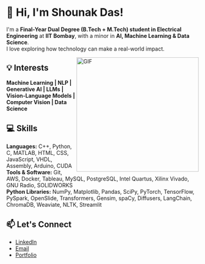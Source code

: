 # 👋 Hi, I'm Shounak Das!

I'm a **Final-Year Dual Degree (B.Tech + M.Tech) student in Electrical Engineering** at **IIT Bombay**, with a minor in **AI, Machine Learning & Data Science**.  
I love exploring how technology can make a real-world impact.  

<img align="right" height="300px" width="320px" alt="GIF" src="https://media.giphy.com/media/CVtNe84hhYF9u/giphy.gif" />


## 💡 Interests

**Machine Learning | NLP | Generative AI | LLMs | Vision-Language Models | Computer Vision | Data Science**  


## 💻 Skills

**Languages:** C++, Python, C, MATLAB, HTML, CSS, JavaScript, VHDL, Assembly, Arduino, CUDA  
**Tools & Software:** Git, AWS, Docker, Tableau, MySQL, PostgreSQL, Intel Quartus, Xilinx Vivado, GNU Radio, SOLIDWORKS  
**Python Libraries:** NumPy, Matplotlib, Pandas, SciPy, PyTorch, TensorFlow, PySpark, OpenSlide, Transformers, Gensim, spaCy, Diffusers, LangChain, ChromaDB, Weaviate, NLTK, Streamlit  


## 📫 Let's Connect

- [LinkedIn]([https://www.linkedin.com/in/](https://www.linkedin.com/in/shounakdas1/))  
- [Email](mailto:shounakd56@gmail.com)  
- [Portfolio]([https://your-portfolio-link.com](https://shounakd56.github.io/))  




<!--
### 👋 Hi, I'm Shounak!
I'm a third year Electrical Engineering undergraduate at the Indian Institute of Technology Bombay. 
 <img align="right" height="300px" width= "320px" alt="GIF" src="https://media.giphy.com/media/CVtNe84hhYF9u/giphy.gif" />
- My paper <a href="https://arxiv.org/abs/2309.17172"> <b>"Domain-Adaptive Learning: Unsupervised Adaptation for Histology Images"</b></a>: Accepted in the prestigious BioImaging 2024 conference to be conducted at Rome, Italy
- My paper <a href="https://drive.google.com/file/d/1OWps3k4ht_QOqyDZvvjmmwF7NV0r1pVO/view?usp=sharing"> <b>"IDAL: Improved Domain Adaptive Learning for Natural Images Dataset"</b></a>: Submitted in the prestigious IEEE Conference - Winter Conference on Applications of Computer Vision
(WACV) 2024, to be conducted at Waikoloa, Hawaii.
- Interest Areas- Machine Learning, Natural Language Processing, Computer Vision,
Generative AI, Data Science
- Languages- C++, Python, C, MATLAB, HTML, CSS, JavaScript, VHDL, Assembly, Arduino, CUDA
- Python Libraries- NumPy, Matplotlib, Panda, SciPy, PyTorch, TensorFlow, Transformers, NLTK
-->
<!--
**shounakd56/shounakd56** is a ✨ _special_ ✨ repository because its `README.md` (this file) appears on your GitHub profile.

Here are some ideas to get you started:

- 🔭 I’m currently working on ...
- 🌱 I’m currently learning ...
- 👯 I’m looking to collaborate on ...
- 🤔 I’m looking for help with ...
- 💬 Ask me about ...
- 📫 How to reach me: ...
- 😄 Pronouns: ...
- ⚡ Fun fact: ...
-->
